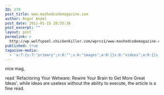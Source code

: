 ```yaml
---
ID: 270
post_title: www.mashedcodemagazine.com
author: Roger Andel
post_date: 2011-01-15 20:55:36
post_excerpt: ""
layout: post
permalink: >
  http://wp.wolfspool.chickenkiller.com/wprcs1/www-mashedcodemagazine-com/
published: true
tagazine-media:
  - 'a:7:{s:7:"primary";s:0:"";s:6:"images";a:0:{}s:6:"videos";a:0:{}s:11:"image_count";s:1:"0";s:6:"author";s:7:"1944800";s:7:"blog_id";s:7:"1870407";s:9:"mod_stamp";s:19:"2011-01-15 20:55:36";}'
---
```

<p>nice mag,

read 'Refactoring Your Wetware: Rewire Your Brain to Get More Great Ideas'. while ideas are useless without the ability to execute, the article is a fine read.</p>